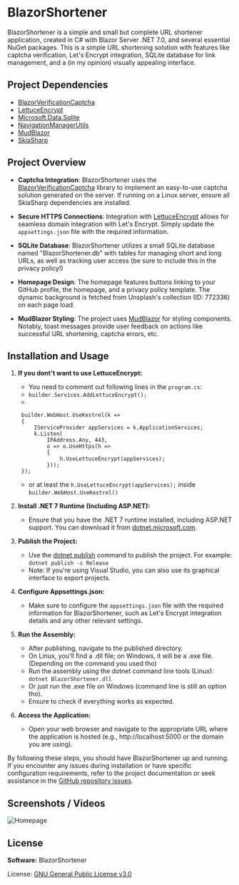 # BlazorShortener

BlazorShortener is a simple and small but complete URL shortener application, created in C# with Blazor Server .NET 7.0, and several essential NuGet packages. This is a simple URL shortening solution with features like captcha verification, Let's Encrypt integration, SQLite database for link management, and a (in my opinion) visually appealing interface.

## Project Dependencies

- [BlazorVerificationCaptcha](https://github.com/liebki/BlazorVerificationCaptcha)
- [LettuceEncrypt](https://github.com/natemcmaster/LettuceEncrypt)
- [Microsoft.Data.Sqlite](https://www.nuget.org/packages/Microsoft.Data.Sqlite/)
- [NavigationManagerUtils](https://github.com/liebki/NavigationManagerUtils)
- [MudBlazor](https://mudblazor.com/)
- [SkiaSharp](https://www.nuget.org/packages/SkiaSharp/)

## Project Overview

- **Captcha Integration**: BlazorShortener uses the [BlazorVerificationCaptcha](https://github.com/liebki/BlazorVerificationCaptcha) library to implement an easy-to-use captcha solution generated on the server. If running on a Linux server, ensure all SkiaSharp dependencies are installed.

- **Secure HTTPS Connections**: Integration with [LettuceEncrypt](https://github.com/natemcmaster/LettuceEncrypt) allows for seamless domain integration with Let's Encrypt. Simply update the `appsettings.json` file with the required information.

- **SQLite Database**: BlazorShortener utilizes a small SQLite database named "BlazorShortener.db" with tables for managing short and long URLs, as well as tracking user access (be sure to include this in the privacy policy!)

- **Homepage Design**: The homepage features buttons linking to your GitHub profile, the homepage, and a privacy policy template. The dynamic background is fetched from Unsplash's collection (ID: 772336) on each page load.

- **MudBlazor Styling**: The project uses [MudBlazor](https://mudblazor.com/) for styling components. Notably, toast messages provide user feedback on actions like successful URL shortening, captcha errors, etc.


## Installation and Usage

1. **If you dont't want to use LettuceEncrypt:**
   - You need to comment out following lines in the ```program.cs```:
   -  ```builder.Services.AddLettuceEncrypt();```
   -
   ```
    builder.WebHost.UseKestrel(k =>
    {
        IServiceProvider appServices = k.ApplicationServices;
        k.Listen(
            IPAddress.Any, 443,
            o => o.UseHttps(h =>
            {
                h.UseLettuceEncrypt(appServices);
            }));
    });
   ```
   - or at least the ```h.UseLettuceEncrypt(appServices);``` inside ```builder.WebHost.UseKestrel()```

2. **Install .NET 7 Runtime (Including ASP.NET):**
   - Ensure that you have the .NET 7 runtime installed, including ASP.NET support. You can download it from [dotnet.microsoft.com](https://dotnet.microsoft.com/download/dotnet/7.0).

3. **Publish the Project:**
   - Use the [dotnet publish](https://learn.microsoft.com/en-us/dotnet/core/tools/dotnet-publish) command to publish the project. For example:
     ```dotnet publish -c Release```
   - Note: If you're using Visual Studio, you can also use its graphical interface to export projects. 
   
4. **Configure Appsettings.json:**
   - Make sure to configure the `appsettings.json` file with the required information for BlazorShortener, such as Let's Encrypt integration details and any other relevant settings.

5. **Run the Assembly:**
   - After publishing, navigate to the published directory.
   - On Linux, you'll find a .dll file; on Windows, it will be a .exe file. (Depending on the command you used tho)
   - Run the assembly using the dotnet command line tools (Linux):
     ```dotnet BlazorShortener.dll```
   - Or just run the .exe file on Windows (command line is still an option tho).
   - Ensure to check if everything works as expected.

6. **Access the Application:**
   - Open your web browser and navigate to the appropriate URL where the application is hosted (e.g., http://localhost:5000 or the domain you are using).

By following these steps, you should have BlazorShortener up and running. If you encounter any issues during installation or have specific configuration requirements, refer to the project documentation or seek assistance in the [GitHub repository issues](https://github.com/liebki/BlazorShortener/issues).

## Screenshots / Videos

![Homepage](https://i.imgur.com/mzSzOZd.png)

## License

**Software:** BlazorShortener

License: [GNU General Public License v3.0](https://choosealicense.com/licenses/gpl-3.0/)